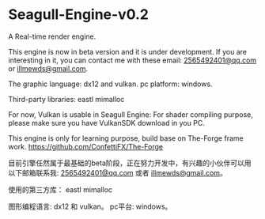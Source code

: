 # Seagull-Engine-v0.2

A Real-time render engine.

This engine is now in beta version and it is under development. If you are interesting in it, you can contact me with these email: 2565492401@qq.com or illmewds@gmail.com.

The graphic language: dx12 and vulkan. pc platform: windows.

Third-party libraries:
	eastl
	mimalloc

For now, Vulkan is usable in Seagull Engine:
	For shader compiling purpose, please make sure you have VulkanSDK download in you PC.

This engine is only for learning purpose, build base on 
The-Forge frame work.
https://github.com/ConfettiFX/The-Forge

目前引擎任然属于最基础的beta阶段，正在努力开发中，有兴趣的小伙伴可以用以下邮箱联系我: 2565492401@qq.com 或者 illmewds@gmail.com。

使用的第三方库：
eastl
mimalloc

图形编程语言: dx12 和 vulkan。 pc平台: windows。